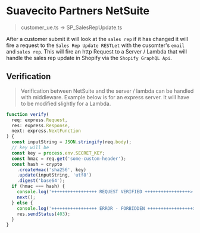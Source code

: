 # Suavecito Partners NetSuite

> customer_ue.ts -> SP_SalesRepUpdate.ts

After a customer submit it will look at the `sales rep` if it has changed it will fire a request to the `Sales Rep Update RESTLet` with the cusomter's `email` and `sales rep`. This will fire an http Request to a Server / Lambda that will handle the sales rep update in Shopify via the `Shopify GraphQL Api`.

## Verification

> Verification between NetSuite and the server / lambda can be handled with middleware. Example below is for an express server. It will have to be modified slightly for a Lambda.

```typescript
function verify(
  req: express.Request,
  res: express.Response,
  next: express.NextFunction
) {
  const inputString = JSON.stringify(req.body);
  // key will be
  const key = process.env.SECRET_KEY;
  const hmac = req.get('some-custom-header');
  const hash = crypto
    .createHmac('sha256', key)
    .update(inputString, 'utf8')
    .digest('base64');
  if (hmac === hash) {
    console.log('+++++++++++++++++ REQUEST VERIFIED +++++++++++++++++>');
    next();
  } else {
    console.log('+++++++++++++++++ ERROR - FORBIDDEN +++++++++++++++++>');
    res.sendStatus(403);
  }
}
```
